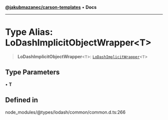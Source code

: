 [**@jakubmazanec/carson-templates**](../../../README.md) • **Docs**

---

# Type Alias: LoDashImplicitObjectWrapper\<T\>

> **LoDashImplicitObjectWrapper**\<`T`\>:
> [`LoDashImplicitWrapper`](../interfaces/LoDashImplicitWrapper.md)\<`T`\>

## Type Parameters

• **T**

## Defined in

node_modules/@types/lodash/common/common.d.ts:266
